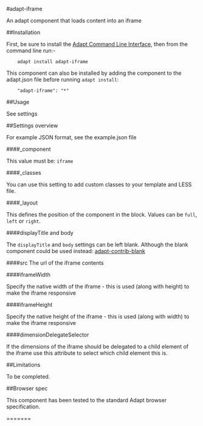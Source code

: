#adapt-iframe

An adapt component that loads content into an iframe


##Installation

First, be sure to install the [Adapt Command Line Interface](https://github.com/adaptlearning/adapt-cli), then from the command line run:-

        adapt install adapt-iframe

This component can also be installed by adding the component to the adapt.json file before running `adapt install`:

        "adapt-iframe": "*"

##Usage

See settings

##Settings overview

For example JSON format, see the example.json file


####_component

This value must be: `iframe`

####_classes

You can use this setting to add custom classes to your template and LESS file.

####_layout

This defines the position of the component in the block. Values can be `full`, `left` or `right`. 

####displayTitle and body

The `displayTitle` and `body` settings can be left blank. Although the blank component could be used instead: [adapt-contrib-blank](https://github.com/adaptlearning/adapt-contrib-blank)


####src
The url of the iframe contents

####iframeWidth

Specify the native width of the iframe - this is used (along with height) to make the iframe responsive

####iframeHeight

Specify the native height of the iframe - this is used (along with width) to make the iframe responsive

####dimensionDelegateSelector

If the dimensions of the iframe should be delegated to a child element of the iframe use this attribute to select which child element this is.


##Limitations

To be completed.

##Browser spec

This component has been tested to the standard Adapt browser specification.

=======
